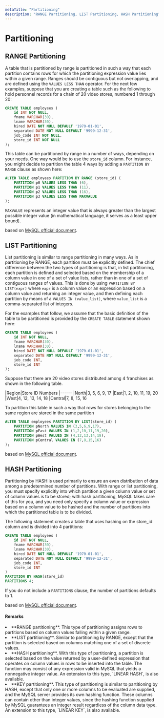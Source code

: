 ```yaml
---
metaTitle: "Partitioning"
description: "RANGE Partitioning, LIST Partitioning, HASH Partitioning"
---
```


# Partitioning



## RANGE Partitioning


A table that is partitioned by range is partitioned in such a way that each partition contains rows for which the partitioning expression value lies within a given range. Ranges should be contiguous but not overlapping, and are defined using the `VALUES LESS THAN` operator. For the next few examples, suppose that you are creating a table such as the following to hold personnel records for a chain of 20 video stores, numbered 1 through 20:

```sql
CREATE TABLE employees (
    id INT NOT NULL,
    fname VARCHAR(30),
    lname VARCHAR(30),
    hired DATE NOT NULL DEFAULT '1970-01-01',
    separated DATE NOT NULL DEFAULT '9999-12-31',
    job_code INT NOT NULL,
    store_id INT NOT NULL
);

```

This table can be partitioned by range in a number of ways, depending on your needs. One way would be to use the `store_id` column. For instance, you might decide to partition the table 4 ways by adding a `PARTITION BY RANGE` clause as shown here:

```sql
ALTER TABLE employees PARTITION BY RANGE (store_id) (
    PARTITION p0 VALUES LESS THAN (6),
    PARTITION p1 VALUES LESS THAN (11),
    PARTITION p2 VALUES LESS THAN (16),
    PARTITION p3 VALUES LESS THAN MAXVALUE
);

```

> 
`MAXVALUE` represents an integer value that is always greater than the largest possible integer value (in mathematical language, it serves as a least upper bound).


based on [MySQL official document](http://dev.mysql.com/doc/refman/5.7/en/partitioning-range.html).



## LIST Partitioning


List partitioning is similar to range partitioning in many ways. As in partitioning by RANGE, each partition must be explicitly defined. The chief difference between the two types of partitioning is that, in list partitioning, each partition is defined and selected based on the membership of a column value in one of a set of value lists, rather than in one of a set of contiguous ranges of values. This is done by using `PARTITION BY LIST(expr)` where `expr` is a column value or an expression based on a column value and returning an integer value, and then defining each partition by means of a `VALUES IN (value_list)`, where `value_list` is a comma-separated list of integers.

For the examples that follow, we assume that the basic definition of the table to be partitioned is provided by the `CREATE TABLE` statement shown here:

```sql
CREATE TABLE employees (
    id INT NOT NULL,
    fname VARCHAR(30),
    lname VARCHAR(30),
    hired DATE NOT NULL DEFAULT '1970-01-01',
    separated DATE NOT NULL DEFAULT '9999-12-31',
    job_code INT,
    store_id INT
);

```

Suppose that there are 20 video stores distributed among 4 franchises as shown in the following table.

|Region|Store ID Numbers
|------
|North|3, 5, 6, 9, 17
|East|1, 2, 10, 11, 19, 20
|West|4, 12, 13, 14, 18
|Central|7, 8, 15, 16

To partition this table in such a way that rows for stores belonging to the same region are stored in the same partition

```sql
ALTER TABLE employees PARTITION BY LIST(store_id) (
    PARTITION pNorth VALUES IN (3,5,6,9,17),
    PARTITION pEast VALUES IN (1,2,10,11,19,20),
    PARTITION pWest VALUES IN (4,12,13,14,18),
    PARTITION pCentral VALUES IN (7,8,15,16)
);

```

based on [MySQL official document](http://dev.mysql.com/doc/refman/5.7/en/partitioning-list.html).



## HASH Partitioning


Partitioning by HASH is used primarily to ensure an even distribution of data among a predetermined number of partitions. With range or list partitioning, you must specify explicitly into which partition a given column value or set of column values is to be stored; with hash partitioning, MySQL takes care of this for you, and you need only specify a column value or expression based on a column value to be hashed and the number of partitions into which the partitioned table is to be divided.

The following statement creates a table that uses hashing on the store_id column and is divided into 4 partitions:

```sql
CREATE TABLE employees (
    id INT NOT NULL,
    fname VARCHAR(30),
    lname VARCHAR(30),
    hired DATE NOT NULL DEFAULT '1970-01-01',
    separated DATE NOT NULL DEFAULT '9999-12-31',
    job_code INT,
    store_id INT
)
PARTITION BY HASH(store_id)
PARTITIONS 4;

```

> 
If you do not include a `PARTITIONS` clause, the number of partitions defaults to 1.


based on [MySQL official document](http://dev.mysql.com/doc/refman/5.7/en/partitioning-hash.html).



#### Remarks


<li>
**RANGE partitioning**. This type of partitioning assigns rows to partitions based on column values falling within a given range.
</li>
<li>
**LIST partitioning**.  Similar to partitioning by RANGE, except that the partition is selected based on columns matching one of a set of discrete values.
</li>
<li>
**HASH partitioning**.  With this type of partitioning, a partition is selected based on the value returned by a user-defined expression that operates on column values in rows to be inserted into the table. The function may consist of any expression valid in MySQL that yields a nonnegative integer value. An extension to this type, `LINEAR HASH`, is also available.
</li>
<li>
**KEY partitioning**.  This type of partitioning is similar to partitioning by HASH, except that only one or more columns to be evaluated are supplied, and the MySQL server provides its own hashing function. These columns can contain other than integer values, since the hashing function supplied by MySQL guarantees an integer result regardless of the column data type. An extension to this type, `LINEAR KEY`, is also available.
</li>

